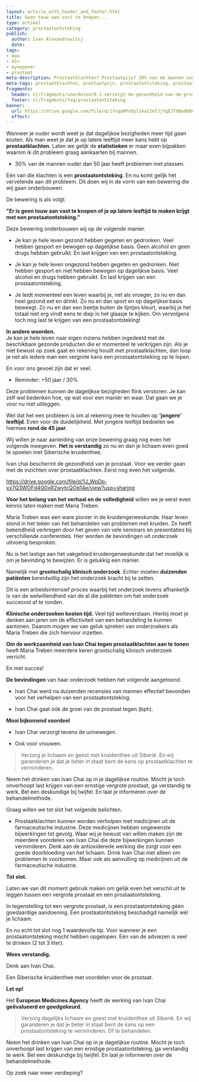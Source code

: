 ```yaml
---
layout: article_with_header_and_footer.html
title: Geen touw aan vast te knopen...
type: artikel
category: prostaatontsteking
publish:
  author: Ivan Alexandrovitsj
  date:
tags:
- man
- 45+
- eyeopener
- prostaat
meta-description: Prostaatklachten? Prostaatpijn? 30% van de mannen ouder dan 50 jaar heeft problemen met plassen. Benieuwd naar de inzichten? Lees nu het artikel over een prostaatontsteking.
meta-tags: prostaatklachten, prostaatpijn, prostaatontsteking, prostaat vergroot, ontsteking prostaat symptomen, ontsteking prostaat, maria treben, klinisch onderzoek
fragments:
  header: nl/fragments/voordelen/6-1-verzorgt-de-gezondheid-van-de-prostaat
  footer: nl/fragments/faq/prostaatontsteking
banner:
  url: https://drive.google.com/file/d/1fnqaRPxQylzkxCImfJjYqEJTdQe0KBVs/view?usp=sharing
  effect: 
---
```

Wanneer je ouder wordt weet je dat dagelijkse bezigheden meer tijd gaan kosten. Als man weet je dat je op latere leeftijd meer kans hebt op **prostaatklachten**. Laten we gelijk de **statistieken** er maar even bijpakken waarom ik dit probleem graag aankaarten bij mannen. 

* 30% van de mannen ouder dan 50 jaar heeft problemen met plassen. 

Eén van die klachten is een **prostaatontsteking**. En nu komt gelijk het vervelende aan dit probleem. Dit doen wij in de vorm van een bewering die wij gaan onderbouwen. 

De bewering is als volgt.

**"Er is geen touw aan vast te knopen of je op latere leeftijd te maken krijgt met een prostaatontsteking."**

Deze bewering onderbouwen wij op de volgende manier. 

* Je kan je hele leven gezond hebben gegeten en gedronken. Veel hebben gesport en bewogen op dagelijkse basis. Geen alcohol en geen drugs hebben gebruikt. En last krijgen van een prostaatontsteking.

* Je kan je hele leven ongezond hebben gegeten en gedronken. Niet hebben gesport en niet hebben bewogen op dagelijkse basis. Veel alcohol en drugs hebben gebruikt. En last krijgen van een prostaatontsteking.

* Je leidt momenteel een leven waarbij je, net als vroeger, zo nu en dan heel gezond eet en drinkt. Zo nu en dan sport en op dagelijkse basis beweegt. Zo nu en dan een beetje buiten de lijntjes kleurt, waarbij je het totaal niet erg vindt eens te diep in het glaasje te kijken. Om vervolgens toch nog last te krijgen van een prostaatontsteking! 

**In andere woorden.** <br>
Je kan je hele leven naar eigen inziens hebben ingedeeld met de beschikbare gezonde producten die er momenteel te verkrijgen zijn. Als je niet bewust op zoek gaat en rekening houdt met prostaatklachten, dan loop je net als iedere man een vergrote kans een prostaatontsteking op te lopen. 

En voor ons gevoel zijn dat er veel.  

* Reminder: +50 jaar / 30%

Deze problemen kunnen de dagelijkse bezigheden flink verstoren. Je kan zelf wel bedenken hoe, op wat voor een manier en waar. Dat gaan we je voor nu niet uitleggen. 

Wel dat het een probleem is om al rekening mee te houden op **‘jongere’ leeftijd**. Even voor de duidelijkheid. Met jongere leeftijd bedoelen we hiermee **rond de 45 jaar**.

Wij willen je naar aanleiding van onze bewering graag nog even het volgende meegeven. **Het is verstandig** zo nu en dan je lichaam even goed te spoelen met Siberische kruidenthee. 

Ivan chai beschermt de gezondheid van je prostaat. Voor we verder gaan met de inzichten over prostaatklachten. Eerst nog even het volgende.

https://drive.google.com/file/d/1J_WpDp-xx7Q3WOFd4Q0xR2wytcQOp14e/view?usp=sharing

**Voor het belang van het verhaal en de volledigheid** willen we je eerst even kennis laten maken met Maria Treben.

Maria Treben was een ware pionier in de kruidengeneeskunde. Haar leven stond in het teken van het behandelen van problemen met kruiden. Ze heeft bekendheid verkregen door het geven van vele seminars en presentaties bij verschillende conferenties. Hier worden de bevindingen uit onderzoek uitvoerig besproken.

Nu is het lastige aan het vakgebied kruidengeneeskunde dat het moeilijk is om je bevinding te bewijzen. Er is gelukkig een manier.

Namelijk met **grootschalig klinisch onderzoek**. Echter moeten **duizenden patiënten** bereidwillig zijn het onderzoek kracht bij te zetten. 

Dit is een arbeidsintensief proces waarbij het onderzoek tevens afhankelijk is van de welwillendheid van de al die patiënten om het onderzoek succesvol af te ronden.

**Klinische onderzoeken kosten tijd.** Veel tijd welteverstaan. Hierbij moet je denken aan jaren om de effectiviteit van een behandeling te kunnen aantonen. Daarom mogen we van geluk spreken van onderzoekers als Maria Treben die zich hiervoor inzetten.

**Om de werkzaamheid van Ivan Chai tegen prostaatklachten aan te tonen** heeft Maria Treben meerdere keren grootschalig klinisch onderzoek verricht.

En met succes!

**De bevindingen** van haar onderzoek hebben het volgende aangetoond.
* Ivan Chai werd na duizenden recensies van mannen effectief bevonden voor het verhelpen van een prostaatontsteking.

* Ivan Chai gaat óók de groei van de prostaat tegen (bph).

**Mooi bijkomend voordeel**
* Ivan Chai verzorgt tevens de urinewegen.

* Ook voor vrouwen.

> Verzorg je lichaam en geest met kruidenthee uit Siberië. En wij garanderen je dat je beter in staat bent de kans op prostaatklachten te verminderen.

Neem het drinken van Ivan Chai op in je dagelijkse routine. Mocht je toch onverhoopt last krijgen van een ernstige vergrote prostaat, ga verstandig te werk. Bel een deskundige bij twijfel. En laat je informeren over de behandelmethode.

Graag willen we tot slot het volgende belichten.
* Prostaatklachten kunnen worden verholpen met medicijnen uit de farmaceutische industrie. Deze medicijnen hebben ongewenste bijwerkingen tot gevolg. Waar wij je bewust van willen maken zijn de meerdere voordelen van Ivan Chai die deze bijwerkingen kunnen verminderen. Denk aan de antioxiderede werking die zorgt voor een goede doorbloeding van het lichaam. Drink Ivan Chai niet alleen om problemen te voorkomen. Maar ook als aanvulling op medicijnen uit de farmaceutische industrie.

**Tot slot.**

Laten we van dit moment gebruik maken om gelijk even het verschil uit te leggen tussen een vergrote prostaat en een prostaatontsteking. 

In tegenstelling tot een vergrote prostaat, is een prostaatontsteking géén goedaardige aandoening. Een prostaatontsteking beschadigd namelijk wél je lichaam. 

En nu echt tot slot nog 1 waardevolle tip. Voor wanneer je een prostaatontsteking mocht hebben opgelopen. Eén van de adviezen is veel te drinken (2 tot 3 liter). 

**Wees verstandig.**

Denk aan Ivan Chai. 

Een Siberische kruidenthee met voordelen voor de prostaat. 

**Let op!**

Het **European Medicines Agency** heeft de werking van Ivan Chai **geëvalueerd en goedgekeurd**.

> Verzorg dagelijks lichaam en geest met kruidenthee uit Siberië. En wij garanderen je dat je beter in staat bent de kans op een prostaatontsteking te verminderen. Of te behandelen.

Neem het drinken van Ivan Chai op in je dagelijkse routine. Mocht je toch onverhoopt last krijgen van een ernstige prostaatontsteking, ga verstandig te werk. Bel een deskundige bij twijfel. En laat je informeren over de behandelmethode.

Op zoek naar meer verdieping?
